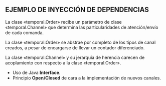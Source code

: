 ## EJEMPLO DE INYECCIÓN DE DEPENDENCIAS

La clase «temporal.Order» recibe un parámetro de clase «temporal.Channel» que determina las particularidades de atención/envío de cada comanda.

La clase «temporal.Order» se abstrae por completo de los tipos de canal creados, a pesar de encargarse de llevar un contador diferenciado.

La clase «temporal.Channel» y su jerarquía de herencia carecen de acoplamiento con respecto a la clase «temporal.Order».

* Uso de Java **Interface**.
* Principio **Open/Closed** de cara a la implementación de nuevos canales.
